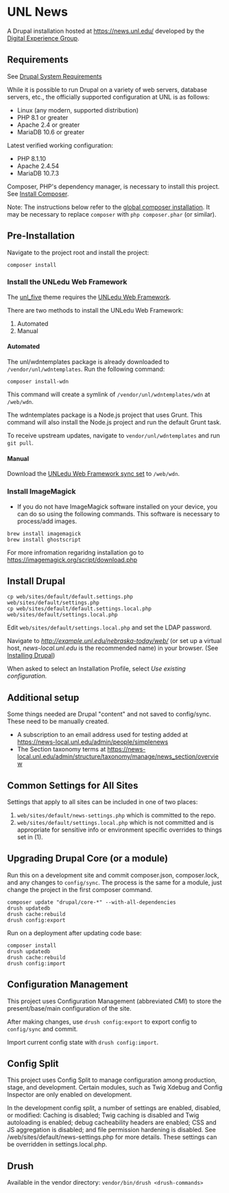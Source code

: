 # UNL News

A Drupal installation hosted at https://news.unl.edu/ developed by the [Digital Experience Group](https://ucomm.unl.edu/).

## Requirements

See [Drupal System Requirements](https://www.drupal.org/docs/system-requirements)

While it is possible to run Drupal on a variety of web servers, database servers, etc.,
the officially supported configuration at UNL is as follows:

- Linux (any modern, supported distribution)
- PHP 8.1 or greater
- Apache 2.4 or greater
- MariaDB 10.6 or greater

Latest verified working configuration:

- PHP 8.1.10
- Apache 2.4.54
- MariaDB 10.7.3

Composer, PHP's dependency manager, is necessary to install this project.
See [Install Composer](https://getcomposer.org/doc/00-intro.md#installation-linux-unix-osx).

Note: The instructions below refer to the [global composer installation](https://getcomposer.org/doc/00-intro.md#globally).
It may be necessary to replace `composer` with `php composer.phar` (or similar).

## Pre-Installation

Navigate to the project root and install the project:

```
composer install
```

### Install the UNLedu Web Framework

The [unl_five](https://github.com/unlcms/unl_five) theme requires the [UNLedu Web Framework](https://github.com/unl/wdntemplates).

There are two methods to install the UNLedu Web Framework:

1. Automated
2. Manual

#### Automated

The unl/wdntemplates package is already downloaded to `/vendor/unl/wdntemplates`. Run the following command:

```
composer install-wdn
```

This command will create a symlink of `/vendor/unl/wdntemplates/wdn` at `/web/wdn`.

The wdntemplates package is a Node.js project that uses Grunt. This command will also install
the Node.js project and run the default Grunt task.

To receive upstream updates, navigate to `vendor/unl/wdntemplates` and run `git pull`.

#### Manual

Download the [UNLedu Web Framework sync set](https://wdn.unl.edu/downloads/wdn_includes.zip) to `/web/wdn`.

### Install ImageMagick
-  If you do not have ImageMagick software installed on your device, you can do so using the following commands. This software is necessary to process/add images.
```
brew install imagemagick
brew install ghostscript
```

For more infromation regaridng installation go to https://imagemagick.org/script/download.php

## Install Drupal

```
cp web/sites/default/default.settings.php web/sites/default/settings.php
cp web/sites/default/default.settings.local.php web/sites/default/settings.local.php
```

Edit `web/sites/default/settings.local.php` and set the LDAP password.

Navigate to _http://example.unl.edu/nebraska-today/web/_ (or set up a virtual host, _news-local.unl.edu_ is the recommended name) in your browser. (See [Installing Drupal](https://www.drupal.org/docs/installing-drupal))

When asked to select an Installation Profile, select _Use existing configuration._

## Additional setup

Some things needed are Drupal "content" and not saved to config/sync. These need to be manually created.

- A subscription to an email address used for testing added at https://news-local.unl.edu/admin/people/simplenews 
- The Section taxonomy terms at https://news-local.unl.edu/admin/structure/taxonomy/manage/news_section/overview

## Common Settings for All Sites

Settings that apply to all sites can be included in one of two places:

1. `web/sites/default/news-settings.php` which is committed to the repo.
2. `web/sites/default/settings.local.php` which is not committed and is appropriate for sensitive info or environment specific overrides to things set in (1).

## Upgrading Drupal Core (or a module)

Run this on a development site and commit composer.json, composer.lock, and any changes to `config/sync`.
The process is the same for a module, just change the project in the first composer command.
```
composer update "drupal/core-*" --with-all-dependencies
drush updatedb
drush cache:rebuild
drush config:export
```

Run on a deployment after updating code base:
```
composer install
drush updatedb
drush cache:rebuild
drush config:import
```

## Configuration Management

This project uses Configuration Management (abbreviated _CMI_) to store the present/base/main configuration of the site.

After making changes, use `drush config:export` to export config to `config/sync` and commit.

Import current config state with `drush config:import`.

## Config Split

This project uses Config Split to manage configuration among production, stage, and development. Certain modules,
such as Twig Xdebug and Config Inspector are only enabled on development.

In the development config split, a number of settings are enabled, disabled, or modified: Caching is disabled;
Twig caching is disabled and Twig autoloading is enabled; debug cacheability headers are enabled;
CSS and JS aggregation is disabled; and file permission hardening is disabled.  See
/web/sites/default/news-settings.php for more details. These settings can be overridden in settings.local.php.

## Drush

Available in the vendor directory: `vendor/bin/drush <drush-commands>`
